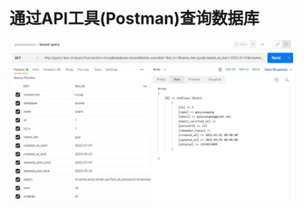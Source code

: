 # 通过API工具(Postman)查询数据库

![查询示例](https://github.com/guoyuangang/laravel-query/blob/master/example.png)
